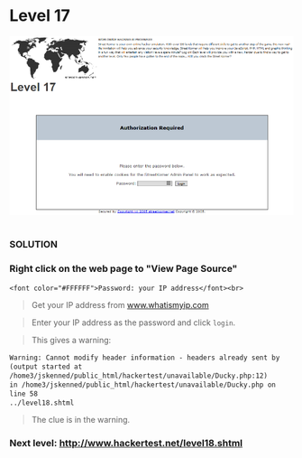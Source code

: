 # Level 17

![Alt text](level17.PNG?raw=true)

#
### SOLUTION
 
### Right click on the web page to "View Page Source"

	<font color="#FFFFFF">Password: your IP address</font><br>
	
> Get your IP address from www.whatismyip.com

> Enter your IP address as the password and click `login`.

> This gives a warning:

	Warning: Cannot modify header information - headers already sent by 
	(output started at /home3/jskenned/public_html/hackertest/unavailable/Ducky.php:12) 
	in /home3/jskenned/public_html/hackertest/unavailable/Ducky.php on line 58
	../level18.shtml 

> The clue is in the warning.

### Next level: http://www.hackertest.net/level18.shtml
